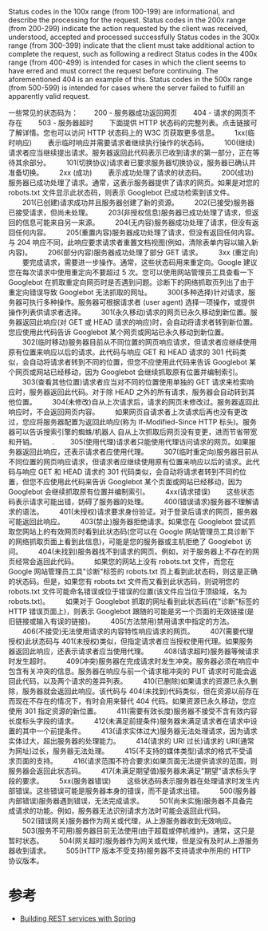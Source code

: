 
Status codes in the 100x range (from 100-199) are informational, and describe the processing for the request.
Status codes in the 200x range (from 200-299) indicate the action requested by the client was received, understood, accepted and processed successfully
Status codes in the 300x range (from 300-399) indicate that the client must take additional action to complete the request, such as following a redirect
Status codes in the 400x range (from 400-499) is intended for cases in which the client seems to have erred and must correct the request before continuing. The aforementioned 404 is an example of this.
Status codes in the 500x range (from 500-599) is intended for cases where the server failed to fulfill an apparently valid request.

一些常见的状态码为：
　　200 - 服务器成功返回网页
　　404 - 请求的网页不存在
　　503 - 服务器超时
　　下面提供 HTTP 状态码的完整列表。点击链接可了解详情。您也可以访问 HTTP 状态码上的 W3C 页获取更多信息。
　　1xx(临时响应)
　　表示临时响应并需要请求者继续执行操作的状态码。
　　100(继续)请求者应当继续提出请求。服务器返回此代码表示已收到请求的第一部分，正在等待其余部分。
　　101(切换协议)请求者已要求服务器切换协议，服务器已确认并准备切换。
　　2xx (成功)
　　表示成功处理了请求的状态码。
　　200(成功)服务器已成功处理了请求。通常，这表示服务器提供了请求的网页。如果是对您的 robots.txt 文件显示此状态码，则表示 Googlebot 已成功检索到该文件。
　　201(已创建)请求成功并且服务器创建了新的资源。
　　202(已接受)服务器已接受请求，但尚未处理。
　　203(非授权信息)服务器已成功处理了请求，但返回的信息可能来自另一来源。
　　204(无内容)服务器成功处理了请求，但没有返回任何内容。
　　205(重置内容)服务器成功处理了请求，但没有返回任何内容。与 204 响应不同，此响应要求请求者重置文档视图(例如，清除表单内容以输入新内容)。
　　206(部分内容)服务器成功处理了部分 GET 请求。
　　3xx (重定向)
　　要完成请求，需要进一步操作。通常，这些状态码用来重定向。Google 建议您在每次请求中使用重定向不要超过 5 次。您可以使用网站管理员工具查看一下 Googlebot 在抓取重定向网页时是否遇到问题。诊断下的网络抓取页列出了由于重定向错误导致 Googlebot 无法抓取的网址。
　　300(多种选择)针对请求，服务器可执行多种操作。服务器可根据请求者 (user agent) 选择一项操作，或提供操作列表供请求者选择。
　　301(永久移动)请求的网页已永久移动到新位置。服务器返回此响应(对 GET 或 HEAD 请求的响应)时，会自动将请求者转到新位置。您应使用此代码告诉 Googlebot 某个网页或网站已永久移动到新位置。
　　302(临时移动)服务器目前从不同位置的网页响应请求，但请求者应继续使用原有位置来响应以后的请求。此代码与响应 GET 和 HEAD 请求的 301 代码类似，会自动将请求者转到不同的位置，但您不应使用此代码来告诉 Googlebot 某个网页或网站已经移动，因为 Googlebot 会继续抓取原有位置并编制索引。
　　303(查看其他位置)请求者应当对不同的位置使用单独的 GET 请求来检索响应时，服务器返回此代码。对于除 HEAD 之外的所有请求，服务器会自动转到其他位置。
　　304(未修改)自从上次请求后，请求的网页未修改过。服务器返回此响应时，不会返回网页内容。
　　如果网页自请求者上次请求后再也没有更改过，您应将服务器配置为返回此响应(称为 If-Modified-Since HTTP 标头)。服务器可以告诉搜索引擎的蜘蛛/机器人 自从上次抓取后网页没有变更，进而节省带宽和开销。
　　.
　　305(使用代理)请求者只能使用代理访问请求的网页。如果服务器返回此响应，还表示请求者应使用代理。
　　307(临时重定向)服务器目前从不同位置的网页响应请求，但请求者应继续使用原有位置来响应以后的请求。此代码与响应 GET 和 HEAD 请求的 301 代码类似，会自动将请求者转到不同的位置，但您不应使用此代码来告诉 Googlebot 某个页面或网站已经移动，因为 Googlebot 会继续抓取原有位置并编制索引。
　　4xx(请求错误)
　　这些状态码表示请求可能出错，妨碍了服务器的处理。
　　400(错误请求)服务器不理解请求的语法。
　　401(未授权)请求要求身份验证。对于登录后请求的网页，服务器可能返回此响应。
　　403(禁止)服务器拒绝请求。如果您在 Googlebot 尝试抓取您网站上的有效网页时看到此状态码(您可以在 Google 网站管理员工具诊断下的网络抓取页面上看到此信息)，可能是您的服务器或主机拒绝了 Googlebot 访问。
　　404(未找到)服务器找不到请求的网页。例如，对于服务器上不存在的网页经常会返回此代码。
　　如果您的网站上没有 robots.txt 文件，而您在 Google 网站管理员工具"诊断"标签的 robots.txt 页上看到此状态码，则这是正确的状态码。但是，如果您有 robots.txt 文件而又看到此状态码，则说明您的 robots.txt 文件可能命名错误或位于错误的位置(该文件应当位于顶级域，名为 robots.txt)。
　　如果对于 Googlebot 抓取的网址看到此状态码(在"诊断"标签的 HTTP 错误页面上)，则表示 Googlebot 跟随的可能是另一个页面的无效链接(是旧链接或输入有误的链接)。
　　405(方法禁用)禁用请求中指定的方法。
　　406(不接受)无法使用请求的内容特性响应请求的网页。
　　407(需要代理授权)此状态码与 401(未授权)类似，但指定请求者应当授权使用代理。如果服务器返回此响应，还表示请求者应当使用代理。
　　408(请求超时)服务器等候请求时发生超时。
　　409(冲突)服务器在完成请求时发生冲突。服务器必须在响应中包含有关冲突的信息。服务器在响应与前一个请求相冲突的 PUT 请求时可能会返回此代码，以及两个请求的差异列表。
　　410(已删除)如果请求的资源已永久删除，服务器就会返回此响应。该代码与 404(未找到)代码类似，但在资源以前存在而现在不存在的情况下，有时会用来替代 404 代码。如果资源已永久移动，您应使用 301 指定资源的新位置。
　　411(需要有效长度)服务器不接受不含有效内容长度标头字段的请求。
　　412(未满足前提条件)服务器未满足请求者在请求中设置的其中一个前提条件。
　　413(请求实体过大)服务器无法处理请求，因为请求实体过大，超出服务器的处理能力。
　　414(请求的 URI 过长)请求的 URI(通常为网址)过长，服务器无法处理。
　　415(不支持的媒体类型)请求的格式不受请求页面的支持。
　　416(请求范围不符合要求)如果页面无法提供请求的范围，则服务器会返回此状态码。
　　417(未满足期望值)服务器未满足"期望"请求标头字段的要求。
　　5xx(服务器错误)
　　这些状态码表示服务器在处理请求时发生内部错误。这些错误可能是服务器本身的错误，而不是请求出错。
　　500(服务器内部错误)服务器遇到错误，无法完成请求。
　　501(尚未实施)服务器不具备完成请求的功能。例如，服务器无法识别请求方法时可能会返回此代码。
　　502(错误网关)服务器作为网关或代理，从上游服务器收到无效响应。
　　503(服务不可用)服务器目前无法使用(由于超载或停机维护)。通常，这只是暂时状态。
　　504(网关超时)服务器作为网关或代理，但是没有及时从上游服务器收到请求。
　　505(HTTP 版本不受支持)服务器不支持请求中所用的 HTTP 协议版本。

# 参考
- [Building REST services with Spring](http://spring.io/guides/tutorials/bookmarks/)
